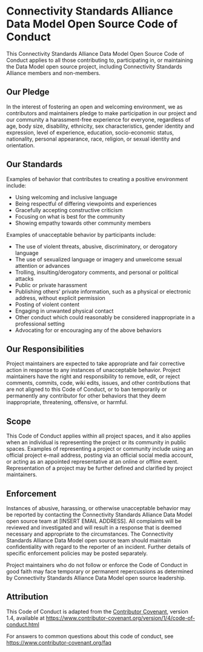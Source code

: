 # Connectivity Standards Alliance Data Model Open Source Code of Conduct

This Connectivity Standards Alliance Data Model Open Source Code of Conduct 
applies to all those contributing to, participating in, or maintaining the 
Data Model open source project, including Connectivity Standards Alliance 
members and non-members.

## Our Pledge

In the interest of fostering an open and welcoming environment, we as
contributors and maintainers pledge to make participation in our project and our
community a harassment-free experience for everyone, regardless of age, body
size, disability, ethnicity, sex characteristics, gender identity and
expression, level of experience, education, socio-economic status, nationality,
personal appearance, race, religion, or sexual identity and orientation.

## Our Standards

Examples of behavior that contributes to creating a positive environment
include:

-   Using welcoming and inclusive language
-   Being respectful of differing viewpoints and experiences
-   Gracefully accepting constructive criticism
-   Focusing on what is best for the community
-   Showing empathy towards other community members

Examples of unacceptable behavior by participants include:

-   The use of violent threats, abusive, discriminatory, or derogatory language
-   The use of sexualized language or imagery and unwelcome sexual attention or
    advances
-   Trolling, insulting/derogatory comments, and personal or political attacks
-   Public or private harassment
-   Publishing others' private information, such as a physical or electronic
    address, without explicit permission
-   Posting of violent content
-   Engaging in unwanted physical contact
-   Other conduct which could reasonably be considered inappropriate in a
    professional setting
-   Advocating for or encouraging any of the above behaviors

## Our Responsibilities

Project maintainers are expected to take appropriate and fair corrective action
in response to any instances of unacceptable behavior. Project maintainers have
the right and responsibility to remove, edit, or reject comments, commits, code,
wiki edits, issues, and other contributions that are not aligned to this Code of
Conduct, or to ban temporarily or permanently any contributor for other
behaviors that they deem inappropriate, threatening, offensive, or harmful.

## Scope

This Code of Conduct applies within all project spaces, and it also applies when
an individual is representing the project or its community in public spaces.
Examples of representing a project or community include using an official
project e-mail address, posting via an official social media account, or acting
as an appointed representative at an online or offline event. Representation of
a project may be further defined and clarified by project maintainers.

## Enforcement

Instances of abusive, harassing, or otherwise unacceptable behavior may be
reported by contacting the Connectivity Standards Alliance Data Model 
open source team at [INSERT EMAIL ADDRESS]. All complaints will be reviewed and 
investigated and will result in a response that is deemed necessary and appropriate 
to the circumstances. The Connectivity Standards Alliance Data Model open source 
team should maintain confidentiality with regard to the reporter of an incident. 
Further details of specific enforcement policies may be posted separately.

Project maintainers who do not follow or enforce the Code of Conduct in good
faith may face temporary or permanent repercussions as determined by Connectivity
Standards Alliance Data Model open source leadership.

## Attribution

This Code of Conduct is adapted from the [Contributor Covenant][homepage],
version 1.4, available at
https://www.contributor-covenant.org/version/1/4/code-of-conduct.html

[homepage]: https://www.contributor-covenant.org

For answers to common questions about this code of conduct, see
https://www.contributor-covenant.org/faq
